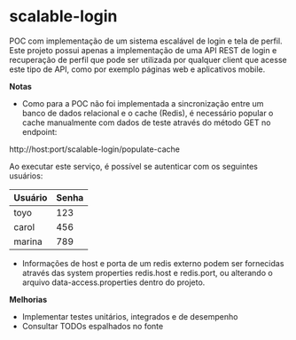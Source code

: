 # scalable-login
POC com implementação de um sistema escalável de login e tela de perfil. Este projeto possui apenas a implementação de uma API REST de login e recuperação de perfil que pode ser utilizada por qualquer client que acesse este tipo de API, como por exemplo páginas web e aplicativos mobile.

**Notas**

- Como para a POC não foi implementada a sincronização entre um banco de dados relacional e o cache (Redis), é necessário popular o cache manualmente com dados de teste através do método GET no endpoint:

http://host:port/scalable-login/populate-cache

Ao executar este serviço, é possível se autenticar com os seguintes usuários:

|Usuário|Senha|
|-------|-----|
|toyo   |123  |
|carol  |456  |
|marina |789  |

- Informações de host e porta de um redis externo podem ser fornecidas através das system properties redis.host e redis.port, ou alterando o arquivo data-access.properties dentro do projeto.

**Melhorias**

- Implementar testes unitários, integrados e de desempenho
- Consultar TODOs espalhados no fonte
